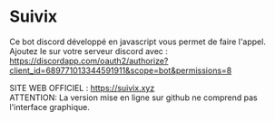 # Suivix
Ce bot discord développé en javascript vous permet de faire l'appel.
Ajoutez le sur votre serveur discord avec : https://discordapp.com/oauth2/authorize?client_id=689771013344591911&scope=bot&permissions=8

SITE WEB OFFICIEL : https://suivix.xyz<br/>
ATTENTION: La version mise en ligne sur github ne comprend pas l'interface graphique.
